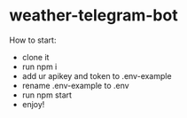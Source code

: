 # weather-telegram-bot

How to start:
- clone it
- run npm i
- add ur apikey and token to .env-example
- rename .env-example to .env
- run npm start
- enjoy!
